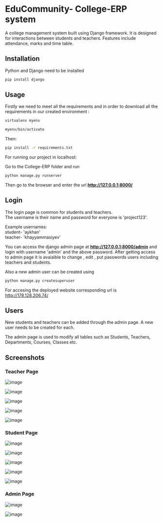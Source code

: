 # EduCommunity- College-ERP system 
A college management system built using Django framework. It is designed for interactions between students and teachers. Features include attendance, marks and time table.

## Installation

Python and Django need to be installed

```bash
pip install django
```

## Usage
Firstly we need to meet all the requirements and in order to download all the requirements in our created environment :

```bash
virtualenv myenv
```
```bash
myenv/bin/activate
```

Then:

```bash
pip install -r requirements.txt
```

For running our project in localhost:

Go to the College-ERP folder and run

```bash
python manage.py runserver
```

Then go to the browser and enter the url **http://127.0.0.1:8000/**


## Login

The login page is common for students and teachers.  
The username is their name and password for everyone is 'project123'.  

Example usernames:  
student- 'aykhan'  
teacher- 'khayyammasiyev'  


You can access the django admin page at **http://127.0.0.1:8000/admin** and login with username 'admin' and the above password.
After getting access to admin page it is avaialble to change , edit , put passwords users including teachers and students.

Also a new admin user can be created using

```bash
python manage.py createsuperuser
```
For accesing the deployed website corresponding url is http://178.128.206.74/
## Users

New students and teachers can be added through the admin page. A new user needs to be created for each. 

The admin page is used to modify all tables such as Students, Teachers, Departments, Courses, Classes etc.




## Screenshots

### Teacher Page

![image](https://user-images.githubusercontent.com/109919551/229638979-988d10c1-e769-4de8-8c06-0e2424d607d0.png)

![image](https://user-images.githubusercontent.com/109919551/229638882-8b53b73d-83a8-417a-ba65-16f41e105ac8.png)

![image](https://user-images.githubusercontent.com/109919551/229638904-5aeae374-5451-4754-9d54-0f567375a03f.png)

![image](https://user-images.githubusercontent.com/109919551/229638919-266aaf34-aa94-4041-b20d-d1adde51664d.png)

![image](https://user-images.githubusercontent.com/109919551/229638945-02dae303-1839-45dc-8317-2688f91f7f2a.png)



### Student Page

![image](https://user-images.githubusercontent.com/109919551/229639029-a907d907-01d0-492a-98f2-6539a1424dfb.png)

![image](https://user-images.githubusercontent.com/109919551/229639040-55baeb43-2c94-4190-aaf1-eb2338c363eb.png)

![image](https://user-images.githubusercontent.com/109919551/229639162-64fc8c08-69c4-49cc-ac04-c4da92bf313d.png)

![image](https://user-images.githubusercontent.com/109919551/229639179-10d8ad12-3684-4209-8a6d-e5e0b10ccac8.png)

![image](https://user-images.githubusercontent.com/109919551/229639192-2a8e6e48-b7f6-409e-8a95-2eab620eecce.png)


### Admin Page

![image](https://user-images.githubusercontent.com/109919551/229639234-beb9bcb8-8c3f-4c84-8d45-f243949cca00.png)

![image](https://user-images.githubusercontent.com/109919551/229639269-813ca7f0-0086-4a5b-af94-e97d165e2ac3.png)
